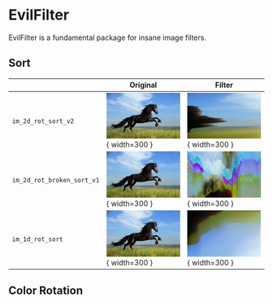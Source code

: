 EvilFilter
==============================

EvilFilter is a fundamental package for insane image filters.

Sort
------------------------------
| |Original|Filter|
|-|-|-|
|`im_2d_rot_sort_v2`|![alt text](sort/figures/0002.jpg){ width=300 }|![alt text](sort/figures/003.gif){ width=300 }
|`im_2d_rot_broken_sort_v1`|![alt text](sort/figures/0002.jpg){ width=300 }|![alt text](sort/figures/005.gif){ width=300 }
|`im_1d_rot_sort`|![alt text](sort/figures/0002.jpg){ width=300 }|![alt text](sort/figures/001.png){ width=300 }

Color Rotation
------------------------------